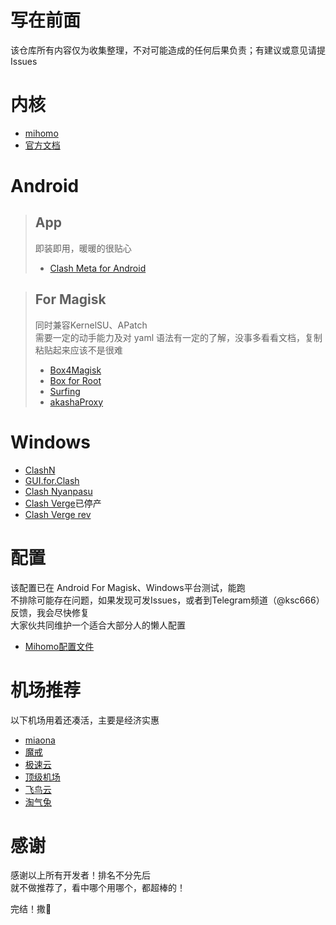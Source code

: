写在前面<br>
====
该仓库所有内容仅为收集整理，不对可能造成的任何后果负责；有建议或意见请提Issues<br>

内核<br>
====
* [mihomo](https://github.com/MetaCubeX/mihomo)
* [官方文档](https://wiki.metacubex.one/config/general/)<br>

Android<br>
====
>App<br>
>-------
>即装即用，暖暖的很贴心<br>
>* [Clash Meta for Android](https://github.com/MetaCubeX/ClashMetaForAndroid)<br>

>For Magisk<br>
>-------
>同时兼容KernelSU、APatch<br>
>需要一定的动手能力及对 yaml 语法有一定的了解，没事多看看文档，复制粘贴起来应该不是很难
>* [Box4Magisk](https://github.com/CHIZI-0618/box4magisk)
>* [Box for Root](https://github.com/taamarin/box_for_magisk)
>* [Surfing](https://github.com/MoGuangYu/Surfing)
>* [akashaProxy](https://github.com/ModuleList/akashaProxy)<br>

Windows<br>
====
* [ClashN](https://github.com/2dust/clashN)
* [GUI.for.Clash](https://github.com/GUI-for-Cores/GUI.for.Clash)
* [Clash Nyanpasu](https://github.com/LibNyanpasu/clash-nyanpasu)
* [Clash Verge](https://github.com/zzzgydi/clash-verge)已停产
* [Clash Verge rev](https://github.com/clash-verge-rev/clash-verge-rev)<br>

配置<br>
====
该配置已在 Android For Magisk、Windows平台测试，能跑<br>
不排除可能存在问题，如果发现可发Issues，或者到Telegram频道（@ksc666）反馈，我会尽快修复<br>
大家伙共同维护一个适合大部分人的懒人配置<br>

* [Mihomo配置文件](https://github.com/XXOOXXXXX/Clash.Meta-mihomo-/blob/main/config.yaml)

机场推荐<br>
====
以下机场用着还凑活，主要是经济实惠
* [miaona](https://miaona.org/#/register?code=C3J67GSL)
* [魔戒](https://www.mojie.cyou/#/register?code=YjlCVXjA)
* [极速云](https://512.jsy.lol/#/register?code=KmIpamty)
* [顶级机场](https://xn--mes358a9urctx.com/#/register?code=wiPXjyYq)
* [飞鸟云](https://www.feiniaoyun.xyz/#/register?code=1gZX21aI)
* [淘气兔](https://vip.taoqitu.pro/index.html?register=rNh8X1zf)<br>

感谢<br>
====
感谢以上所有开发者！排名不分先后<br>
就不做推荐了，看中哪个用哪个，都超棒的！<br>

完结！撒🌸
